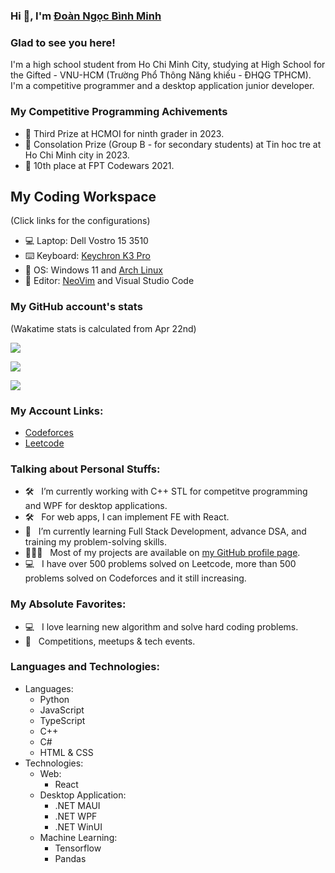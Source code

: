 ### Hi 👋, I'm [Đoàn Ngọc Bình Minh](https://github.com/MIT4893-Projects/)
### Glad to see you here!

I'm a high school student from Ho Chi Minh City, studying at High School for the Gifted - VNU-HCM (Trường Phổ Thông Năng khiếu - ĐHQG TPHCM). I'm a competitive programmer and a desktop application junior developer.

### My Competitive Programming Achivements
- 🥉 Third Prize at HCMOI for ninth grader in 2023.
- 🏅 Consolation Prize (Group B - for secondary students) at Tin hoc tre at Ho Chi Minh city in 2023.
- 🏅 10th place at FPT Codewars 2021.

## My Coding Workspace
(Click links for the configurations)
- 💻 Laptop: Dell Vostro 15 3510
- ⌨️ Keyboard: [Keychron K3 Pro](https://github.com/MIT4893-Projects/Keychron-K3-Pro-QMK)
- 💾 OS: Windows 11 and [Arch Linux](https://github.com/MIT4893-Projects/Arch-Dotfiles)
- 📝 Editor: [NeoVim](https://github.com/MIT4893-Projects/Neovim-Dotfiles) and Visual Studio Code

### My GitHub account's stats
(Wakatime stats is calculated from Apr 22nd)

![](https://github-readme-stats.vercel.app/api?username=mit4893-projects&show_icons=true&border_radius=20&bg_color=30,008ca8,090979,000000&text_color=dddddd&title_color=ffffff&icon_color=b3f2ff&hide_border=true)

![](https://github-readme-stats.vercel.app/api/wakatime?username=MIT4893Projects&show_icons=true&border_radius=20&bg_color=30,008ca8,090979,000000&text_color=dddddd&title_color=ffffff&icon_color=b3f2ff&hide_border=true)

![](https://github-readme-stats.vercel.app/api/top-langs?username=mit4893-projects&show_icons=true&border_radius=20&bg_color=30,008ca8,090979,000000&text_color=ffffff&title_color=ffffff&icon_color=b3f2ff&hide_border=true&layout=compact)

### My Account Links:
- [Codeforces](https://codeforces.com/profile/Minh4893IT)
- [Leetcode](https://leetcode.com/Minh4893IT/)

### Talking about Personal Stuffs:

- 🛠 &nbsp; I’m currently working with C++ STL for competitve programming and WPF for desktop applications.
- 🛠 &nbsp; For web apps, I can implement FE with React.
- 🚀 &nbsp; I’m currently learning Full Stack Development, advance DSA, and training my problem-solving skills.
- 👨🏻‍💻 &nbsp; Most of my projects are available on [my GitHub profile page](https://github.com/MIT4893-Projects).
- 💻 &nbsp; I have over 500 problems solved on Leetcode, more than 500 problems solved on Codeforces and it still increasing.

### My Absolute Favorites:

- 💻 &nbsp; I love learning new algorithm and solve hard coding problems.
- 🍕 &nbsp; Competitions, meetups & tech events.

### Languages and Technologies:
- Languages:
  - Python
  - JavaScript
  - TypeScript
  - C++
  - C#
  - HTML & CSS
- Technologies:
  - Web:
    - React
  - Desktop Application:
    - .NET MAUI
    - .NET WPF
    - .NET WinUI
  - Machine Learning:
    - Tensorflow
    - Pandas
  
